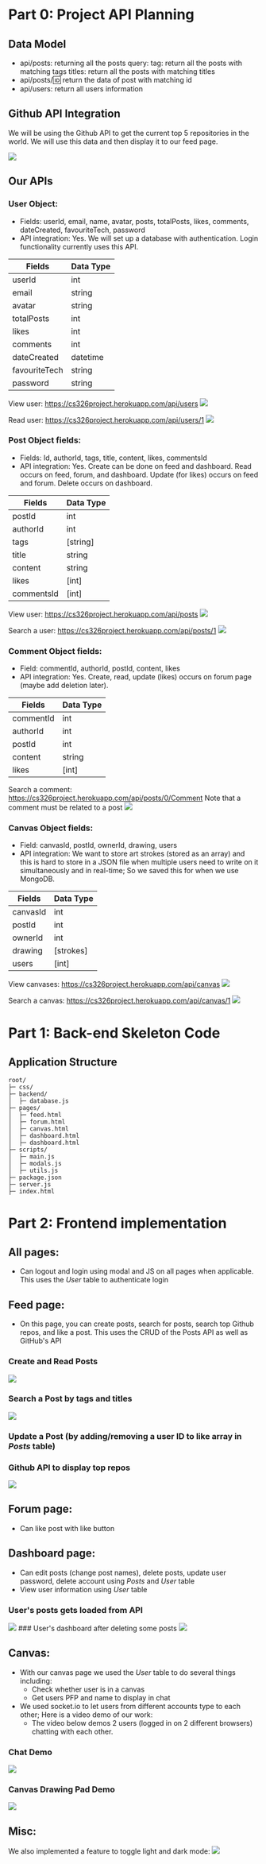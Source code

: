 
# Part 0: Project API Planning
## Data Model
 -  api/posts: returning all the posts 
    query: 
        tag: return all the posts with matching tags
        titles: return all the posts with matching titles
 -  api/posts/:id: return the data of post with matching id
 -  api/users: return all users information
 
## Github API Integration
We will be using the Github API to get the current top 5 repositories in the world. We will use this data and then display it to our feed page.

<img src="../demos/api/github_repos_api.png"/>

## Our APIs
### User Object:
- Fields: userId, email, name, avatar, posts, totalPosts, likes, comments, dateCreated, favouriteTech, password
- API integration: Yes. We will set up a database with authentication. Login functionality currently uses this API.

| Fields        | Data Type   |
| ------------- | ----------- |
| userId        | int         |
| email         | string      |
| avatar        | string      |
| totalPosts    | int         |
| likes         | int         |
| comments      | int         |
| dateCreated   | datetime    |
| favouriteTech | string      |
| password      | string      |

View user: https://cs326project.herokuapp.com/api/users
<img src="../demos/api/users_read.png"/>

Read user: https://cs326project.herokuapp.com/api/users/1 
<img src="../demos/api/users_search.png"/>


### Post Object fields:
- Fields: Id, authorId, tags, title, content, likes, commentsId
- API integration: Yes. Create can be done on feed and dashboard. Read occurs on feed, forum, and dashboard. Update (for likes) occurs on feed and forum. Delete occurs on dashboard.

| Fields        | Data Type   |
| ------------- | ----------- |
| postId        | int         |
| authorId      | int         |
| tags          | [string]    |
| title         | string      |
| content       | string      |
| likes         | [int]       |
| commentsId    | [int]       |

View user: https://cs326project.herokuapp.com/api/posts
<img src="../demos/api/posts_read.png"/>

Search a user: https://cs326project.herokuapp.com/api/posts/1 
<img src="../demos/api/posts_search.png"/>


### Comment Object fields:
- Field: commentId, authorId, postId, content, likes
- API integration: Yes. Create, read, update (likes) occurs on forum page (maybe add deletion later).

| Fields        | Data Type   |
| ------------- | ----------- |
| commentId     | int         |
| authorId      | int         |
| postId        | int         |
| content       | string      |
| likes         | [int]       |

Search a comment: https://cs326project.herokuapp.com/api/posts/0/Comment
Note that a comment must be related to a post
<img src="../demos/api/comments_search.png"/>


### Canvas Object fields:
- Field: canvasId, postId, ownerId, drawing, users
- API integration: We want to store art strokes (stored as an array) and this is hard to store in a JSON file when multiple users need to write on it simultaneously and in real-time; So we saved this for when we use MongoDB.

| Fields        | Data Type   |
| ------------- | ----------- |
| canvasId      | int         |
| postId        | int         |
| ownerId       | int         |
| drawing       | [strokes]   |
| users         | [int]       |

View canvases: https://cs326project.herokuapp.com/api/canvas
<img src="../demos/api/canvas_read.png"/>

Search a canvas: https://cs326project.herokuapp.com/api/canvas/1 
<img src="../demos/api/canvas_search.png"/>


# Part 1: Back-end Skeleton Code
## Application Structure

```
root/
├─ css/
├─ backend/
│  ├─ database.js
├─ pages/
│  ├─ feed.html
│  ├─ forum.html
│  ├─ canvas.html
│  ├─ dashboard.html
│  ├─ dashboard.html
├─ scripts/
│  ├─ main.js
│  ├─ modals.js
│  ├─ utils.js
├─ package.json
├─ server.js
├─ index.html
```

# Part 2: Frontend implementation
## All pages:
- Can logout and login using modal and JS on all pages when applicable. This uses the *User* table to authenticate login

## Feed page:
- On this page, you can create posts, search for posts, search top Github repos, and like a post. This uses the CRUD of the Posts API as well as GitHub's API

### Create and Read Posts
<img src="../demos/create_feed_demo.gif"/>

### Search a Post by tags and titles
<img src="../demos/search_feed_demo.gif"/>

### Update a Post (by adding/removing a user ID to like array in *Posts* table)

### Github API to display top repos
<img src="../demos/top_github_repo_demo.gif"/>

## Forum page:
- Can like post with like button

## Dashboard page:
- Can edit posts (change post names), delete posts, update user password, delete account using *Posts* and *User* table
- View user information using *User* table
### User's posts gets loaded from API
<img src="../demos/top_github_repo_demo.gif"/>
### User's dashboard after deleting some posts
<img src="../demos/top_github_repo_demo.gif"/>



## Canvas:
- With our canvas page we used the *User* table to do several things including:
    - Check whether user is in a canvas
    - Get users PFP and name to display in chat
- We used socket.io to let users from different accounts type to each other; Here is a video demo of our work:
    - The video below demos 2 users (logged in on 2 different browsers) chatting with each other.
### Chat Demo
<img src="../demos/chat_demo.gif"/>

### Canvas Drawing Pad Demo
<img src="../demos/dashboardBefore.JPG"/>

## Misc:
We also implemented a feature to toggle light and dark mode:
<img src="../demos/dashboadAfter.JPG"/>
